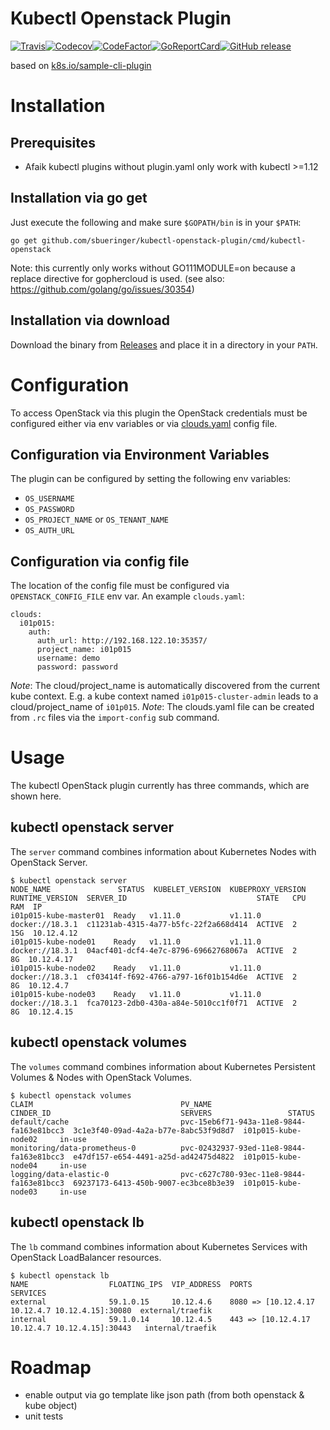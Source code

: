 
# Kubectl Openstack Plugin

[![Travis](https://img.shields.io/travis/sbueringer/kubectl-openstack-plugin.svg)](https://travis-ci.org/sbueringer/kubectl-openstack-plugin)[![Codecov](https://img.shields.io/codecov/c/github/sbueringer/kubectl-openstack-plugin.svg)](https://codecov.io/gh/sbueringer/kubectl-openstack-plugin)[![CodeFactor](https://www.codefactor.io/repository/github/sbueringer/kubectl-openstack-plugin/badge)](https://www.codefactor.io/repository/github/sbueringer/kubectl-openstack-plugin)[![GoReportCard](https://goreportcard.com/badge/github.com/sbueringer/kubectl-openstack-plugin?style=plastic)](https://goreportcard.com/report/github.com/sbueringer/kubectl-openstack-plugin)[![GitHub release](https://img.shields.io/github/release/sbueringer/kubectl-openstack-plugin.svg)](https://github.com/sbueringer/kubectl-openstack-plugin/releases)

based on [k8s.io/sample-cli-plugin](https://github.com/kubernetes/kubernetes/tree/master/staging/src/k8s.io/sample-cli-plugin)

# Installation 

## Prerequisites

* Afaik kubectl plugins without plugin.yaml only work with kubectl >=1.12

## Installation via go get

Just execute the following and make sure `$GOPATH/bin` is in your `$PATH`:
````
go get github.com/sbueringer/kubectl-openstack-plugin/cmd/kubectl-openstack
````

Note: this currently only works without GO111MODULE=on because a replace directive for gophercloud is used. (see also: https://github.com/golang/go/issues/30354)

## Installation via download

Download the binary from [Releases](https://github.com/sbueringer/kubectl-openstack-plugin/releases) and place it in a directory in your `PATH`.


# Configuration

To access OpenStack via this plugin the OpenStack credentials must be configured either via env variables or via [clouds.yaml](https://docs.openstack.org/python-openstackclient/pike/configuration/index.html) config file.

## Configuration via Environment Variables

The plugin can be configured by setting the following env variables:
* `OS_USERNAME`
* `OS_PASSWORD`
* `OS_PROJECT_NAME` or `OS_TENANT_NAME`
* `OS_AUTH_URL`

## Configuration via config file

The location of the config file must be configured via `OPENSTACK_CONFIG_FILE` env var. An example `clouds.yaml`:
````
clouds:
  i01p015:
    auth:
      auth_url: http://192.168.122.10:35357/
      project_name: i01p015
      username: demo
      password: password
````

*Note*: The cloud/project_name is automatically discovered from the current kube context. E.g. a kube context named `i01p015-cluster-admin` leads to a cloud/project_name of `i01p015`. 
*Note*: The clouds.yaml file can be created from `.rc` files via the `import-config` sub command.

# Usage

The kubectl OpenStack plugin currently has three commands, which are shown here.

## kubectl openstack server

The `server` command combines information about Kubernetes Nodes with OpenStack Server.

````
$ kubectl openstack server
NODE_NAME               STATUS  KUBELET_VERSION  KUBEPROXY_VERSION  RUNTIME_VERSION  SERVER_ID                             STATE   CPU  RAM  IP
i01p015-kube-master01  Ready   v1.11.0           v1.11.0            docker://18.3.1  c11231ab-4315-4a77-b5fc-22f2a668d414  ACTIVE  2    15G  10.12.4.12
i01p015-kube-node01    Ready   v1.11.0           v1.11.0            docker://18.3.1  04acf401-dcf4-4e7c-8796-69662768067a  ACTIVE  2     8G  10.12.4.17
i01p015-kube-node02    Ready   v1.11.0           v1.11.0            docker://18.3.1  cf03414f-f692-4766-a797-16f01b154d6e  ACTIVE  2     8G  10.12.4.7
i01p015-kube-node03    Ready   v1.11.0           v1.11.0            docker://18.3.1  fca70123-2db0-430a-a84e-5010cc1f0f71  ACTIVE  2     8G  10.12.4.15
````

## kubectl openstack volumes

The `volumes` command combines information about Kubernetes Persistent Volumes & Nodes with OpenStack Volumes.

````
$ kubectl openstack volumes
CLAIM                                 PV_NAME                                   CINDER_ID                             SERVERS                 STATUS
default/cache                         pvc-15eb6f71-943a-11e8-9844-fa163e81bcc3  3c1e3f40-09ad-4a2a-b77e-8abc53f9d8d7  i01p015-kube-node02     in-use
monitoring/data-prometheus-0          pvc-02432937-93ed-11e8-9844-fa163e81bcc3  e47df157-e654-4491-a25d-ad42475d4822  i01p015-kube-node04     in-use
logging/data-elastic-0                pvc-c627c780-93ec-11e8-9844-fa163e81bcc3  69237173-6413-450b-9007-ec3bce8b3e39  i01p015-kube-node03     in-use
````

## kubectl openstack lb

The `lb` command combines information about Kubernetes Services with OpenStack LoadBalancer resources.

````
$ kubectl openstack lb
NAME                  FLOATING_IPS  VIP_ADDRESS  PORTS                                            SERVICES
external              59.1.0.15     10.12.4.6    8080 => [10.12.4.17 10.12.4.7 10.12.4.15]:30080  external/traefik
internal              59.1.0.14     10.12.4.5    443 => [10.12.4.17 10.12.4.7 10.12.4.15]:30443   internal/traefik
````

# Roadmap

* enable output via go template like json path (from both openstack & kube object)
* unit tests
